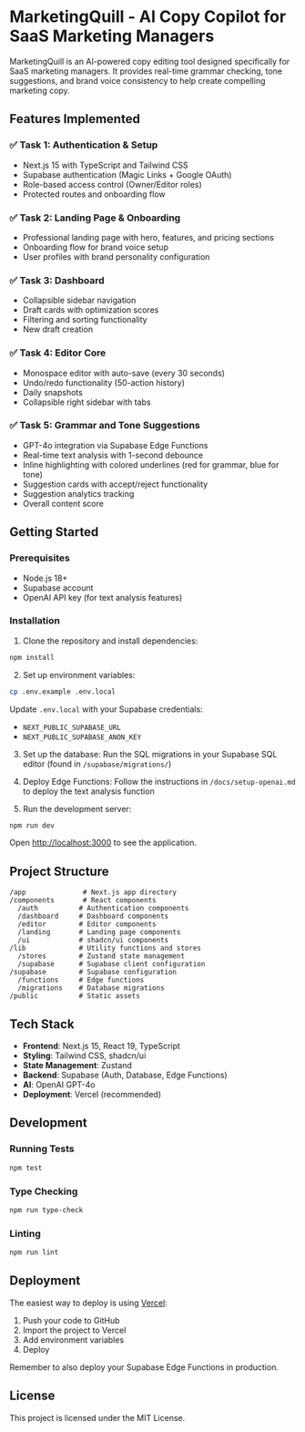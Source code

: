 # MarketingQuill - AI Copy Copilot for SaaS Marketing Managers

MarketingQuill is an AI-powered copy editing tool designed specifically for SaaS marketing managers. It provides real-time grammar checking, tone suggestions, and brand voice consistency to help create compelling marketing copy.

## Features Implemented

### ✅ Task 1: Authentication & Setup
- Next.js 15 with TypeScript and Tailwind CSS
- Supabase authentication (Magic Links + Google OAuth)
- Role-based access control (Owner/Editor roles)
- Protected routes and onboarding flow

### ✅ Task 2: Landing Page & Onboarding
- Professional landing page with hero, features, and pricing sections
- Onboarding flow for brand voice setup
- User profiles with brand personality configuration

### ✅ Task 3: Dashboard
- Collapsible sidebar navigation
- Draft cards with optimization scores
- Filtering and sorting functionality
- New draft creation

### ✅ Task 4: Editor Core
- Monospace editor with auto-save (every 30 seconds)
- Undo/redo functionality (50-action history)
- Daily snapshots
- Collapsible right sidebar with tabs

### ✅ Task 5: Grammar and Tone Suggestions
- GPT-4o integration via Supabase Edge Functions
- Real-time text analysis with 1-second debounce
- Inline highlighting with colored underlines (red for grammar, blue for tone)
- Suggestion cards with accept/reject functionality
- Suggestion analytics tracking
- Overall content score

## Getting Started

### Prerequisites
- Node.js 18+ 
- Supabase account
- OpenAI API key (for text analysis features)

### Installation

1. Clone the repository and install dependencies:
```bash
npm install
```

2. Set up environment variables:
```bash
cp .env.example .env.local
```

Update `.env.local` with your Supabase credentials:
- `NEXT_PUBLIC_SUPABASE_URL`
- `NEXT_PUBLIC_SUPABASE_ANON_KEY`

3. Set up the database:
Run the SQL migrations in your Supabase SQL editor (found in `/supabase/migrations/`)

4. Deploy Edge Functions:
Follow the instructions in `/docs/setup-openai.md` to deploy the text analysis function

5. Run the development server:
```bash
npm run dev
```

Open [http://localhost:3000](http://localhost:3000) to see the application.

## Project Structure

```
/app              # Next.js app directory
/components       # React components
  /auth          # Authentication components
  /dashboard     # Dashboard components
  /editor        # Editor components
  /landing       # Landing page components
  /ui            # shadcn/ui components
/lib             # Utility functions and stores
  /stores        # Zustand state management
  /supabase      # Supabase client configuration
/supabase        # Supabase configuration
  /functions     # Edge functions
  /migrations    # Database migrations
/public          # Static assets
```

## Tech Stack

- **Frontend**: Next.js 15, React 19, TypeScript
- **Styling**: Tailwind CSS, shadcn/ui
- **State Management**: Zustand
- **Backend**: Supabase (Auth, Database, Edge Functions)
- **AI**: OpenAI GPT-4o
- **Deployment**: Vercel (recommended)

## Development

### Running Tests
```bash
npm test
```

### Type Checking
```bash
npm run type-check
```

### Linting
```bash
npm run lint
```

## Deployment

The easiest way to deploy is using [Vercel](https://vercel.com):

1. Push your code to GitHub
2. Import the project to Vercel
3. Add environment variables
4. Deploy

Remember to also deploy your Supabase Edge Functions in production.

## License

This project is licensed under the MIT License.